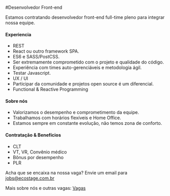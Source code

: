 #Desenvolvedor Front-end

Estamos contratando desenvolvedor front-end full-time pleno para integrar nossa equipe.

#### Experiencia
- REST
- React ou outro framework SPA.
- ES6 e SASS/PostCSS.
- Ser extremamente comprometido com o projeto e qualidade do código.
- Experiência com times auto-gerenciáveis e metodologia ágil. 
- Testar Javascript.
- UX / UI
- Participar da comunidade e projetos open source é um diferencial.
- Functional & Reactive Programming

#### Sobre nós
- Valorizamos o desempenho e comprometimento da equipe.
- Trabalhamos com horários flexíveis e Home Office.
- Estamos sempre em constante evolução, não temos zona de conforto.

#### Contratação & Benefícios
- CLT
- VT, VR, Convênio médico
- Bônus por desempenho
- PLR

Acha que se encaixa na nossa vaga? Envie um email para jobs@ecostage.com.br

Mais sobre nós e outras vagas: [Vagas](https://github.com/ecostage/vagas)
